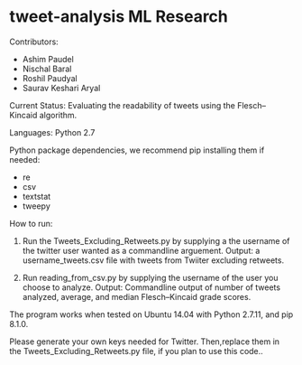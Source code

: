 # tweet-analysis ML Research

Contributors:
- Ashim Paudel
- Nischal Baral
- Roshil Paudyal
- Saurav Keshari Aryal

Current Status: Evaluating the readability of tweets using the Flesch–Kincaid algorithm.

Languages: Python 2.7

Python package dependencies, we recommend pip installing them if needed:
- re
- csv
- textstat
- tweepy

How to run:

1) Run the Tweets_Excluding_Retweets.py by supplying a the username of the twitter user wanted as a commandline arguement.
  Output: a username_tweets.csv file with tweets from Twiiter excluding retweets.
  
  
2) Run reading_from_csv.py by supplying the username of the user you choose to analyze.
  Output: Commandline output of number of tweets analyzed, average, and median Flesch–Kincaid grade scores.
  
  
The program works when tested on Ubuntu 14.04 with Python 2.7.11, and pip 8.1.0. 

Please generate your own keys needed for Twitter.
Then,replace them in the Tweets_Excluding_Retweets.py file, if you plan to use this code..
